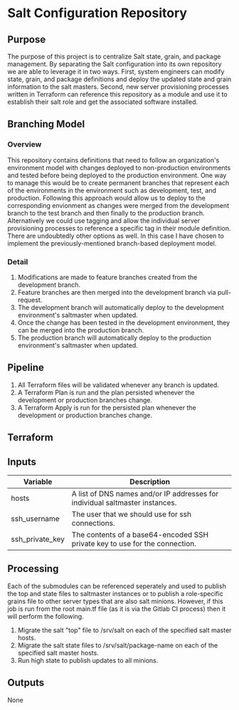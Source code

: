 # Salt Configuration Repository
## Purpose
The purpose of this project is to centralize Salt state, grain, and package management. By separating the Salt configuration into its own repository we are able to leverage it in two ways.  First, system engineers can modify state, grain, and package definitions and deploy the updated state and grain information to the salt masters.  Second, new server provisioning processes written in Terraform can reference this repository as a module and use it to establish their salt role and get the associated software installed.

## Branching Model
### Overview
This repository contains definitions that need to follow an organization's environment model with changes deployed to non-production environments and tested before being deployed to the production environment.  One way to manage this would be to create permanent branches that represent each of the environments in the environment such as development, test, and production. Following this approach would allow us to deploy to the corresponding envionment as changes were merged from the development branch to the test branch and then finally to the production branch.  Alternatively we could use tagging and allow the individual server provisioning processes to reference a specific tag in their module definition.  There are undoubtedly other options as well.  In this case I have chosen to implement the previously-mentioned branch-based deployment model.

### Detail
1. Modifications are made to feature branches created from the development branch.
2. Feature branches are then merged into the development branch via pull-request.
3. The development branch will automatically deploy to the development environment's saltmaster when updated.
4. Once the change has been tested in the development environment, they can be merged into the production branch.
5. The production branch will automatically deploy to the production environment's saltmaster when updated.

## Pipeline
1. All Terraform files will be validated whenever any branch is updated.
2. A Terraform Plan is run and the plan persisted whenever the development or production branches change.
3. A Terraform Apply is run for the persisted plan whenever the development or production branches change.

## Terraform
## Inputs
| Variable | Description |
| -------- | ----------- |
| hosts | A list of DNS names and/or IP addresses for individual saltmaster instances. |
| ssh_username | The user that we should use for ssh connections.
| ssh_private_key | The contents of a base64-encoded SSH private key to use for the connection. |

## Processing
Each of the submodules can be referenced seperately and used to publish the top and state files to saltmaster instances or to publish a role-specific grains file to other server types that are also salt minions.  However, if this job is run from the root main.tf file (as it is via the Gitlab CI process) then it will perform the following.
1. Migrate the salt "top" file to /srv/salt on each of the specified salt master hosts.
2. Migrate the salt state files to /srv/salt/package-name on each of the specified salt master hosts.
3. Run high state to publish updates to all minions.

## Outputs
None
